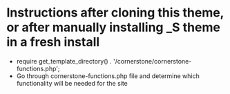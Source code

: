 Instructions after cloning this theme, or after manually installing _S theme in a fresh install
===

- require get_template_directory() . '/cornerstone/cornerstone-functions.php';
- Go through cornerstone-functions.php file and determine which functionality will be needed for the site

